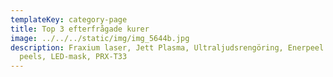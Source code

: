 ```yaml
---
templateKey: category-page
title: Top 3 efterfrågade kurer
image: ../../../static/img/img_5644b.jpg
description: Fraxium laser, Jett Plasma, Ultraljudsrengöring, Enerpeel kemiska
  peels, LED-mask, PRX-T33
---
```

